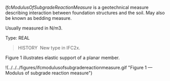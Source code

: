 _IfcModulusOfSubgradeReactionMeasure_ is a geotechnical measure describing interaction between foundation structures and the soil. May also be known as bedding measure.

Usually measured in N/m3.

Type: REAL

> HISTORY&nbsp; New type in IFC2x.

Figure 1 illustrates elastic support of a planar member.

!(../../../figures/ifcmodulusofsubgradereactionmeasure.gif "Figure 1 &mdash; Modulus of subgrade reaction measure")
